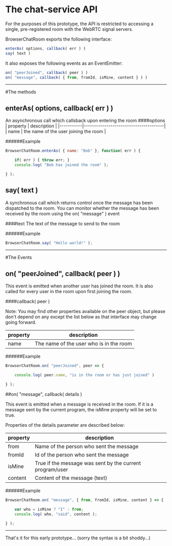 # The chat-service API

For the purposes of this prototype, the API is restricted to accessing a single, pre-registered room with the WebRTC signal servers.

BrowserChatRoom exports the following interface:
```javascript
enterAs( options, callback( err ) )
say( text )
```

It also exposes the following events as an EventEmitter:
```javascript
on( "peerJoined", callback( peer ) )
on( "message", callback( { from, fromId, isMine, content } ) )
```

- - -

#The methods

## enterAs( options, callback( err ) )

An asynchronous call which callsback upon entering the room
####options
| property  | description                           |
|-----------|---------------------------------------|
| name      | the name of the user joining the room |


######Example
```javascript
BrowserChatRoom.enterAs( { name: "Bob" }, function( err ) {

    if( err ) { throw err; }
    console.log( "Bob has joined the room" );

} );
```
## say( text )

A synchronous call which returns control once the message has been dispatched to the room. You can monitor whether the message has been received by the room using the on( "message" ) event

####text
The text of the message to send to the room

######Example
```javascript
BrowserChatRoom.say( "Hello world!" );
```

- - -

#The Events

## on( "peerJoined", callback( peer ) )

This event is emitted when another user has joined the room. It is also called for every user in the room upon first joining the room.

####callback( peer )

Note: You may find other properties available on the peer object, but please don't depend on any except the list below as that interface may change going forward.

| property  | description                             |
|-----------|-----------------------------------------|
| name      | The name of the user who is in the room |

######Example
```javascript
BrowserChatRoom.on( "peerJoined", peer => {

    console.log( peer.name, "is in the room or has just joined" )

} );
```

##on( "message", callback( details )

This event is emitted when a message is received in the room. If it is a message sent by the current program, the isMine property will be set to true.

Properties of the details parameter are described below:

| property   | description                                               |
|------------|-----------------------------------------------------------|
| from       | Name of the person who sent the message                   |
| fromId     | Id of the person who sent the message                     |
| isMine     | True if the message was sent by the current program/user  |
| content    | Content of the message (text)                             |

######Example
```javascript
BrowserChatRoom.on( "message", { from, fromId, isMine, content } => {

    var who = isMine ? "I" : from;
    console.log( who, "said", content );

} );
```
- - -

That's it for this early prototype... (sorry the syntax is a bit shoddy...)
